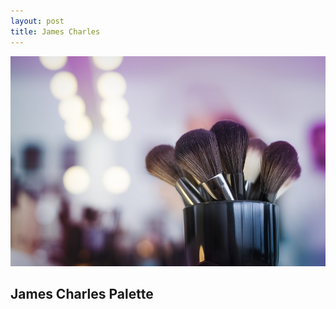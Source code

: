 ```yaml
---
layout: post
title: James Charles 
---
```


![makeup brushes](/images/makeup12.jpg) 


## James Charles Palette
